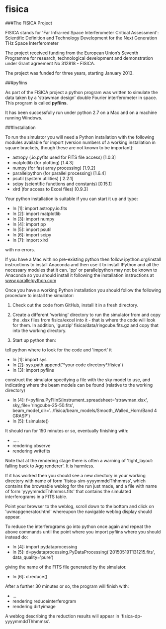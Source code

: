 # fisica

###The FISICA Project

FISICA stands for 'Far Infra-red Space Interferometer Critical Assessment': 
Scientific Definition and Technology Development for the Next Generation 
THz Space Interferometer

The project received funding from the European Union’s Seventh Programme 
for research, technological development and demonstration under Grant 
agreement No 312818 - FISICA.

The project was funded for three years, starting January 2013.

###pyfiins

As part of the FISICA project a python program was written to simulate 
the data taken by a 'strawman design' double Fourier interferometer in space.
This program is called **pyfiins**.

It has been successfully run under python 2.7 on a Mac and on a machine running
Windows.

###Installation

To run the simulator you will need a Python installation with the following
modules available for import (version numbers of a working 
installation in square brackets, though these are not known to be important):

  * astropy (.io.pyfits used for FITS file access) [1.0.3]
  * matplotlib (for plotting) [1.4.3]
  * numpy (for fast array processing) [1.9.2]
  * parallelpython (for parallel processing) [1.6.4]
  * psutil (system utilities) [ 2.2.1]
  * scipy (scientific functions and constants) [0.15.1]
  * xlrd (for access to Excel files) [0.9.3]

Your python installation is suitable if you can start it up and type:

  * In [1]: import astropy.io.fits
  * In [2]: import matplotlib
  * In [3]: import numpy
  * In [4]: import pp
  * In [5]: import psutil
  * In [6]: import scipy
  * In [7]: import xlrd

with no errors.

If you have a Mac with no pre-existing python then follow 
ipython.org/install instructions to install Anaconda and then use 
it to install IPython and all the necessary modules that it can.
'pp' or parallelpython may not be known to Anaconda so you should install it
following the installation instructions at www.parallelpython.com

Once you have a working Python installation you should follow
the following procedure to install the simulator:

1. Check out the code from GitHub, install it in a fresh directory.

2. Create a different 'working' directory to run the simulator from
and copy the .xlsx files from fisica/excel into it - that is where 
the code will look for them. In addition, 'gunzip' 
fisica/data/ringcube.fits.gz and copy that into the working
directory.

3. Start up python then:

  tell python where to look for the code and 'import' it

  * In [1]: import sys
  * In [2]: sys.path.append('\*your code directory\*/fisica')
  * In [3]: import pyfiins

  construct the simulator specifying a file with the sky model 
  to use, and indicating where the beam models can be found
  (relative to the working directory)

  * In [4]: f=pyfiins.PyFIInS(instrument_spreadsheet='strawman.xlsx', sky_file='ringcube-25-50.fits', beam_model_dir='../fisica/beam_models/Smooth_Walled_Horn/Band 4 GRASP')
  * In [5]: f.simulate()

  It should run for 150 minutes or so, eventually finishing with:

  * .....
  * rendering observe
  * rendering writefits

  Note that at the rendering stage there is often a warning of 
  'tight_layout: falling back to Agg renderer'. It is harmless.

  If it has worked then you should see a new directory in your working 
  directory with name of form 'fisica-sim-yyyymmddThhmmss', which contains 
  the browsable weblog for the run just made, and a file with name of
  form 'yyyymmddThhmmss.fits' that contains the simulated interferograms
  in a FITS table. 

  Point your browser to the weblog, scroll down to the bottom and click on 
  'uvmapgenerator.html' whereupon the navigable weblog display should appear.

  To reduce the interferograms go into python once again and repeat the
  above commands until the point where you import pyfiins where you should 
  instead do:

  * In [4]: import pydataprocessing
  * In [5]: d=pydataprocessing.PyDataProcessing('20150519T131215.fits', data_quality='pure')

  giving the name of the FITS file generated by the simulator.

  * In [6]: d.reduce()

  After a further 30 minutes or so, the program will finish with:

  * ...
  * rendering reduceinterferogram
  * rendering dirtyimage

  A weblog describing the reduction results will appear in
  'fisica-dp-yyyymmddThhmmss'.
